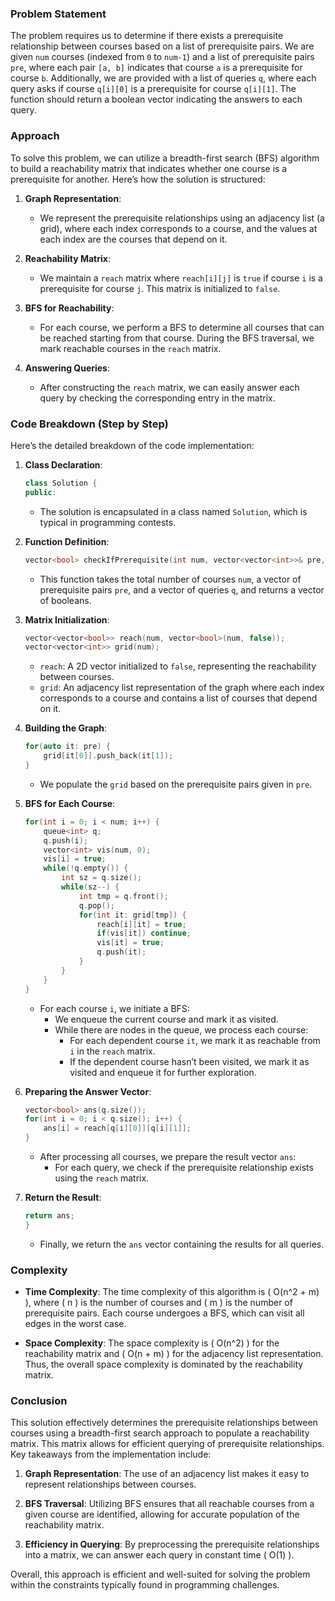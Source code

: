 ### Problem Statement

The problem requires us to determine if there exists a prerequisite relationship between courses based on a list of prerequisite pairs. We are given `num` courses (indexed from `0` to `num-1`) and a list of prerequisite pairs `pre`, where each pair `[a, b]` indicates that course `a` is a prerequisite for course `b`. Additionally, we are provided with a list of queries `q`, where each query asks if course `q[i][0]` is a prerequisite for course `q[i][1]`. The function should return a boolean vector indicating the answers to each query.

### Approach

To solve this problem, we can utilize a breadth-first search (BFS) algorithm to build a reachability matrix that indicates whether one course is a prerequisite for another. Here’s how the solution is structured:

1. **Graph Representation**:
   - We represent the prerequisite relationships using an adjacency list (a grid), where each index corresponds to a course, and the values at each index are the courses that depend on it.

2. **Reachability Matrix**:
   - We maintain a `reach` matrix where `reach[i][j]` is `true` if course `i` is a prerequisite for course `j`. This matrix is initialized to `false`.

3. **BFS for Reachability**:
   - For each course, we perform a BFS to determine all courses that can be reached starting from that course. During the BFS traversal, we mark reachable courses in the `reach` matrix.

4. **Answering Queries**:
   - After constructing the `reach` matrix, we can easily answer each query by checking the corresponding entry in the matrix.

### Code Breakdown (Step by Step)

Here’s the detailed breakdown of the code implementation:

1. **Class Declaration**:
   ```cpp
   class Solution {
   public:
   ```

   - The solution is encapsulated in a class named `Solution`, which is typical in programming contests.

2. **Function Definition**:
   ```cpp
   vector<bool> checkIfPrerequisite(int num, vector<vector<int>>& pre, vector<vector<int>>& q) {
   ```

   - This function takes the total number of courses `num`, a vector of prerequisite pairs `pre`, and a vector of queries `q`, and returns a vector of booleans.

3. **Matrix Initialization**:
   ```cpp
   vector<vector<bool>> reach(num, vector<bool>(num, false));
   vector<vector<int>> grid(num);
   ```

   - `reach`: A 2D vector initialized to `false`, representing the reachability between courses.
   - `grid`: An adjacency list representation of the graph where each index corresponds to a course and contains a list of courses that depend on it.

4. **Building the Graph**:
   ```cpp
   for(auto it: pre) {
       grid[it[0]].push_back(it[1]);
   }
   ```

   - We populate the `grid` based on the prerequisite pairs given in `pre`.

5. **BFS for Each Course**:
   ```cpp
   for(int i = 0; i < num; i++) {
       queue<int> q;
       q.push(i);
       vector<int> vis(num, 0);            
       vis[i] = true;
       while(!q.empty()) {
           int sz = q.size();
           while(sz--) {
               int tmp = q.front();
               q.pop();
               for(int it: grid[tmp]) {
                   reach[i][it] = true;
                   if(vis[it]) continue;
                   vis[it] = true;
                   q.push(it);
               }
           }
       }
   }
   ```

   - For each course `i`, we initiate a BFS:
     - We enqueue the current course and mark it as visited.
     - While there are nodes in the queue, we process each course:
       - For each dependent course `it`, we mark it as reachable from `i` in the `reach` matrix.
       - If the dependent course hasn’t been visited, we mark it as visited and enqueue it for further exploration.

6. **Preparing the Answer Vector**:
   ```cpp
   vector<bool> ans(q.size());
   for(int i = 0; i < q.size(); i++) {
       ans[i] = reach[q[i][0]][q[i][1]];
   }
   ```

   - After processing all courses, we prepare the result vector `ans`:
     - For each query, we check if the prerequisite relationship exists using the `reach` matrix.

7. **Return the Result**:
   ```cpp
   return ans;
   }
   ```

   - Finally, we return the `ans` vector containing the results for all queries.

### Complexity

- **Time Complexity**: The time complexity of this algorithm is \( O(n^2 + m) \), where \( n \) is the number of courses and \( m \) is the number of prerequisite pairs. Each course undergoes a BFS, which can visit all edges in the worst case.

- **Space Complexity**: The space complexity is \( O(n^2) \) for the reachability matrix and \( O(n + m) \) for the adjacency list representation. Thus, the overall space complexity is dominated by the reachability matrix.

### Conclusion

This solution effectively determines the prerequisite relationships between courses using a breadth-first search approach to populate a reachability matrix. This matrix allows for efficient querying of prerequisite relationships. Key takeaways from the implementation include:

1. **Graph Representation**: The use of an adjacency list makes it easy to represent relationships between courses.

2. **BFS Traversal**: Utilizing BFS ensures that all reachable courses from a given course are identified, allowing for accurate population of the reachability matrix.

3. **Efficiency in Querying**: By preprocessing the prerequisite relationships into a matrix, we can answer each query in constant time \( O(1) \).

Overall, this approach is efficient and well-suited for solving the problem within the constraints typically found in programming challenges.